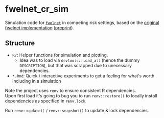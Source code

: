# fwelnet_cr_sim

Simulation code for [`fwelnet`](https://github.com/jemus42/fwelnet) in competing
risk settings, based on the [original fwelnet implementation](https://github.com/kjytay/fwelnet/)
([preprint](https://arxiv.org/pdf/2006.01395.pdf)).

## Structure

- `R/`: Helper functions for simulation and plotting. 
   - Idea was to load via `devtools::load_all` (hence the dummy `DESCRIPTION`), 
   but that was scrapped due to unecessary dependencies.
- `*.Rmd`: Quick / interactive experiments to get a feeling for what's worth including in a simulation

Note the project uses `renv` to ensure consistent R dependencies.  
Upon first load it's going to bug you to run `renv::restore()` to locally 
install dependencies as specified in `renv.lock`.

Run `renv::update()` / `renv::snapshot()` to update & lock dependencies.
